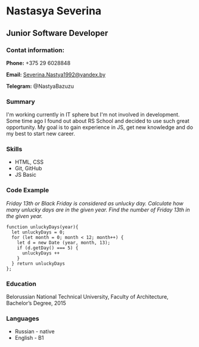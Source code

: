 # Nastasya Severina

## Junior Software Developer

### Contat information:

**Phone:** +375 29 6028848

**Email:** Severina.Nastya1992@yandex.by

**Telegram:** @NastyaBazuzu

### Summary
I'm working currently in IT sphere but I'm not involved in development. Some time ago I found out about RS School and decided to use such great opportunity. My goal is to gain experience in JS, get new knowledge and do my best to start new career.

### Skills

* HTML, CSS
* Git, GitHub
* JS Basic

### Code Example

*Friday 13th or Black Friday is considered as unlucky day. Calculate how many unlucky days are in the given year. Find the number of Friday 13th in the given year.* 

```
function unluckyDays(year){
  let unluckyDays = 0;
  for (let month = 0; month < 12; month++) {
    let d = new Date (year, month, 13);
    if (d.getDay() === 5) {
      unluckyDays ++
    }
  } return unluckyDays
};

``` 

### Education
Belorussian National Technical University, Faculty of Architecture, Bachelor’s Degree, 2015 

### Languages

* Russian - native
* English - B1





